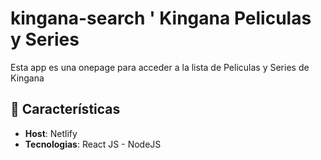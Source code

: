 # kingana-search ' Kingana Peliculas y Series
Esta app es una onepage para acceder a la lista de Peliculas y Series de Kingana

## 🚀 Características

- **Host**: Netlify
- **Tecnologias**: React JS - NodeJS
